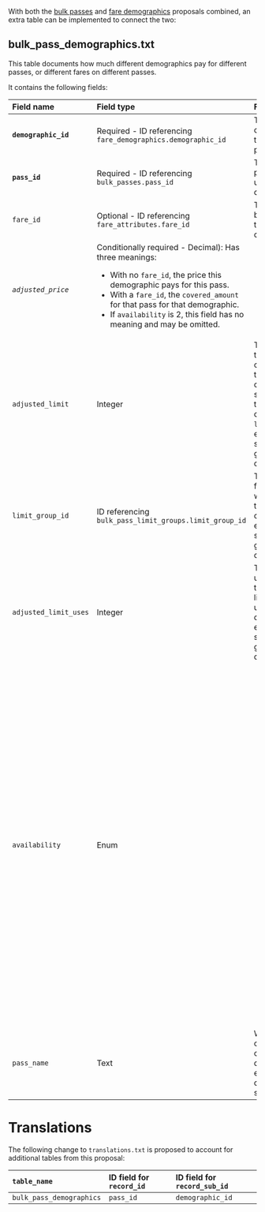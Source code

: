 With both the [bulk passes](passes.md) and [fare demographics](demographics.md) proposals combined, an extra table can be implemented to connect the two:

## bulk_pass_demographics.txt
This table documents how much different demographics pay for different passes, or different fares on different passes.

It contains the following fields:

Field name|Field type|Field details
:-|:-|:-
**`demographic_id`**|Required - ID referencing `fare_demographics.demographic_id`|The demographic that can use this price.
**`pass_id`**|Required - ID referencing `bulk_passes.pass_id`|The pass purchased or used by this demographic.
`fare_id`|Optional - ID referencing `fare_attributes.fare_id`|The fare covered by this pass for this demographic.
*`adjusted_price`*|Conditionally required - Decimal): Has three meanings:<ul><li>With no `fare_id`, the price this demographic pays for this pass.</li><li>With a `fare_id`, the `covered_amount` for that pass for that demographic.</li><li>If `availability` is 2, this field has no meaning and may be omitted.</li></ul>
`adjusted_limit`|Integer|The number of times the pass can be used for this fare by this demographic. If set, it overrides the pass's default `limit_group`. If empty, it’s the same as for the general-public demographic.
`limit_group_id`|ID referencing `bulk_pass_limit_groups.limit_group_id`|The limit group for this pass when used by this demographic. If empty, it's the same as for the general-public demographic.
`adjusted_limit_uses`|Integer|The number of uses this pass takes from the limit group if used by this demographic. If empty, it's the same as for the general-public demographic.
`availability`|Enum|<ul><li>`0` or empty - This demographic has no bearing on the availability of this pass.</li><li>`1` - The pass can only be purchased by this demographic (or any demographic for which this pass's availability is `1`).</li><li>`2` - The pass cannot be purchased by this demographic. It may be purchased under the general-public demographic, but then the general-public rules apply when using it.</li></ul>
`pass_name`|Text|What the pass is called when it covers this demographic. If empty, the default name should be used.

# Translations
The following change to `translations.txt` is proposed to account for additional tables from this proposal:

`table_name`|ID field for `record_id`|ID field for `record_sub_id`
:-|:-|:-
`bulk_pass_demographics`|`pass_id`|`demographic_id`